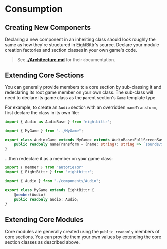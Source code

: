 # Consumption

## Creating New Components

Declaring a new component in an inheriting class should look roughly the same as how they're structured in EightBittr's source.
Declare your module creation factories and section classes in your own game's code.

> See **[./Architecture.md](./Architecture.md)** for their documentation.

## Extending Core Sections

You can generally provide members to a core section by sub-classing it and redeclaring its root game member on your own class.
The sub-class will need to declare its game class as the parent section's `Game` template type.

For example, to create an `Audio` section with an overridden `nameTransform`, first declare the class in its own file:

```ts
import { Audio as AudioBase } from "eightbittr";

import { MyGame } from "../MyGame";

export class Audio<Game extends MyGame> extends AudioBase<FullScreenSaver> {
    public readonly nameTransform = (name: string): string => `sounds/${name}.mp3`;
}
```

...then redeclare it as a member on your game class:

```ts
import { member } from "autofieldr";
import { EightBittr } from "eightbittr";

import { Audio } from "./components/Audio";

export class MyGame extends EightBittr {
    @member(Audio)
    public readonly audio: Audio;
}
```

## Extending Core Modules

Core modules are generally created using the `public readonly` members of core sections.
You can provide them your own values by extending the core section classes as described above.
